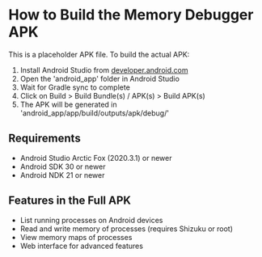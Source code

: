 # How to Build the Memory Debugger APK

This is a placeholder APK file. To build the actual APK:

1. Install Android Studio from [developer.android.com](https://developer.android.com/studio)
2. Open the 'android_app' folder in Android Studio
3. Wait for Gradle sync to complete
4. Click on Build > Build Bundle(s) / APK(s) > Build APK(s)
5. The APK will be generated in 'android_app/app/build/outputs/apk/debug/'

## Requirements

- Android Studio Arctic Fox (2020.3.1) or newer
- Android SDK 30 or newer
- Android NDK 21 or newer

## Features in the Full APK

- List running processes on Android devices
- Read and write memory of processes (requires Shizuku or root)
- View memory maps of processes
- Web interface for advanced features
